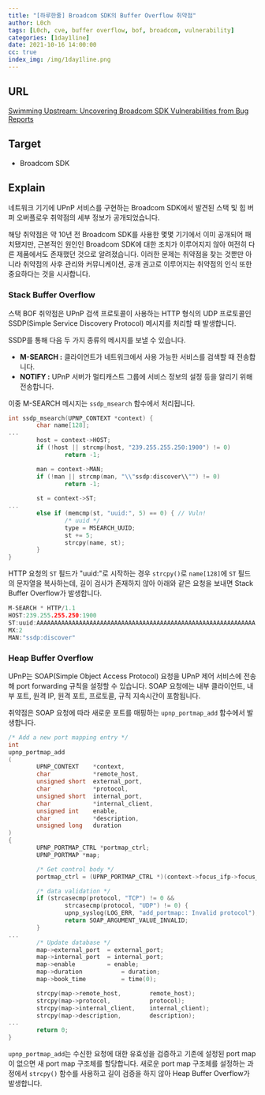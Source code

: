 ```yaml
---
title: "[하루한줄] Broadcom SDK의 Buffer Overflow 취약점"
author: L0ch
tags: [L0ch, cve, buffer overflow, bof, broadcom, vulnerability]
categories: [1day1line]
date: 2021-10-16 14:00:00
cc: true
index_img: /img/1day1line.png
---
```


## URL

[Swimming Upstream: Uncovering Broadcom SDK Vulnerabilities from Bug Reports](https://www.iot-inspector.com/blog/broadcom-sdk-vulnerabilities-bug-reports/)

## Target

- Broadcom SDK

## Explain

네트워크 기기에 UPnP 서비스를 구현하는 Broadcom SDK에서 발견된 스택 및 힙 버퍼 오버플로우 취약점의 세부 정보가 공개되었습니다.

해당 취약점은 약 10년 전 Broadcom SDK를 사용한 몇몇 기기에서 이미 공개되어 패치됐지만, 근본적인 원인인 Broadcom SDK에 대한 조치가 이루어지지 않아 여전히 다른 제품에서도 존재했던 것으로 알려졌습니다. 이러한 문제는 취약점을 찾는 것뿐만 아니라 취약점의 사후 관리와 커뮤니케이션, 공개 권고로 이루어지는 취약점의 인식 또한 중요하다는 것을 시사합니다.

### Stack Buffer Overflow

스택 BOF 취약점은 UPnP 검색 프로토콜이 사용하는 HTTP 형식의 UDP 프로토콜인 SSDP(Simple Service Discovery Protocol) 메시지를 처리할 때 발생합니다.

SSDP를 통해 다음 두 가지 종류의 메시지를 보낼 수 있습니다.

- **M-SEARCH :** 클라이언트가 네트워크에서 사용 가능한 서비스를 검색할 때 전송합니다.
- **NOTIFY :** UPnP 서버가 멀티캐스트 그룹에 서비스 정보의 설정 등을 알리기 위해 전송합니다.

이중 M-SEARCH 메시지는 `ssdp_msearch` 함수에서 처리됩니다.

```c
int ssdp_msearch(UPNP_CONTEXT *context) {
        char name[128]; 
...
        host = context->HOST; 
        if (!host || strcmp(host, "239.255.255.250:1900") != 0) 
                return -1; 

        man = context->MAN; 
        if (!man || strcmp(man, "\\"ssdp:discover\\"") != 0) 
                return -1; 
 
        st = context->ST; 
...
        else if (memcmp(st, "uuid:", 5) == 0) { // Vuln!
                /* uuid */ 
                type = MSEARCH_UUID; 
                st += 5; 
                strcpy(name, st); 
        } 
}
```

HTTP 요청의 `ST` 필드가 "uuid:"로 시작하는 경우 `strcpy()`로 `name[128]`에 `ST` 필드의 문자열을 복사하는데, 길이 검사가 존재하지 않아 아래와 같은 요청을 보내면 Stack Buffer Overflow가 발생합니다.

```c
M-SEARCH * HTTP/1.1
HOST:239.255.255.250:1900
ST:uuid:AAAAAAAAAAAAAAAAAAAAAAAAAAAAAAAAAAAAAAAAAAAAAAAAAAAAAAAAAAAAAA...
MX:2
MAN:"ssdp:discover"
```

### Heap Buffer Overflow

UPnP는 SOAP(Simple Object Access Protocol) 요청을 UPnP 제어 서비스에 전송해 port forwarding 규칙을 설정할 수 있습니다. SOAP 요청에는 내부 클라이언트, 내부 포트, 원격 IP, 원격 포트, 프로토콜, 규칙 지속시간이 포함됩니다.

취약점은 SOAP 요청에 따라 새로운 포트를 매핑하는 `upnp_portmap_add` 함수에서 발생합니다.

```c
/* Add a new port mapping entry */
int
upnp_portmap_add
(
        UPNP_CONTEXT    *context,
        char            *remote_host,
        unsigned short  external_port,
        char            *protocol,
        unsigned short  internal_port,
        char            *internal_client,
        unsigned int    enable,
        char            *description,
        unsigned long   duration
)
{
        UPNP_PORTMAP_CTRL *portmap_ctrl;
        UPNP_PORTMAP *map;

        /* Get control body */
        portmap_ctrl = (UPNP_PORTMAP_CTRL *)(context->focus_ifp->focus_devchain->devctrl);

        /* data validation */
        if (strcasecmp(protocol, "TCP") != 0 &&
                strcasecmp(protocol, "UDP") != 0) {
                upnp_syslog(LOG_ERR, "add_portmap:: Invalid protocol");
                return SOAP_ARGUMENT_VALUE_INVALID;
        }
...
        /* Update database */
        map->external_port  = external_port;
        map->internal_port  = internal_port;
        map->enable         = enable;
        map->duration           = duration;
        map->book_time          = time(0);

        strcpy(map->remote_host,        remote_host);
        strcpy(map->protocol,           protocol);
        strcpy(map->internal_client,    internal_client);
        strcpy(map->description,        description);
...
        return 0;
}
```

`upnp_portmap_add`는 수신한 요청에 대한 유효성을 검증하고 기존에 설정된 port map이 없으면 새 port map 구조체를 할당합니다. 새로운 port map 구조체를 설정하는 과정에서 `strcpy()` 함수를 사용하고 길이 검증을 하지 않아 Heap Buffer Overflow가 발생합니다.
